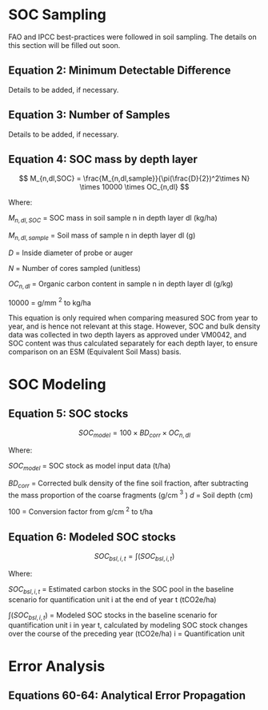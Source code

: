 
# SOC Sampling
FAO and IPCC best-practices were followed in soil sampling. The details on this section will be filled out soon.
## Equation 2: Minimum Detectable Difference
Details to be added, if necessary.
## Equation 3: Number of Samples
Details to be added, if necessary.
## Equation 4: SOC mass by depth layer


$$ M_{n,dl,SOC} = \frac{M_{n,dl,sample}}{\pi(\frac{D}{2})^2\times N} \times 10000  \times OC_{n,dl} $$

Where:

$M_{n,dl,SOC}$ = SOC mass in soil sample n in depth layer dl (kg/ha)

$M_{n,dl,sample}$ = Soil mass of sample n in depth layer dl (g)

$D$  = Inside diameter of probe or auger

$N$ = Number of cores sampled (unitless)

$OC_{n,dl}$ = Organic carbon content in sample n in depth layer dl (g/kg)

10000 = g/mm $^2$ to kg/ha

This equation is only required when comparing measured SOC from year to year, and is hence not relevant at this stage. However, SOC and bulk density data was collected in two depth layers as approved under VM0042, and SOC content was thus calculated separately for each depth layer, to ensure comparison on an ESM (Equivalent Soil Mass) basis.
# SOC Modeling
## Equation 5: SOC stocks

$$ SOC_{model} = 100 \times BD_{corr} \times OC_{n,dl} $$

Where:

$SOC_{model}$ = SOC stock as model input data (t/ha)

$BD_{corr}$ = Corrected bulk density of the fine soil fraction, after subtracting the mass proportion of the coarse fragments (g/cm $^3$ ) 
$d$ = Soil depth (cm)

100 = Conversion factor from g/cm $^2$ to t/ha


## Equation 6: Modeled SOC stocks

$$ SOC_{bsl,i,t} = \int(SOC_{bsl,i,t}) $$

Where:

$SOC_{bsl,i,t}$ = Estimated carbon stocks in the SOC pool in the baseline scenario for quantification unit i at the end of year t (tCO2e/ha)

$\int(SOC_{bsl,i,t})$ = Modeled SOC stocks in the baseline scenario for quantification unit i in year t, calculated by modeling SOC stock changes over the course of the preceding year (tCO2e/ha)
i = Quantification unit

# Error Analysis

## Equations 60-64: Analytical Error Propagation














